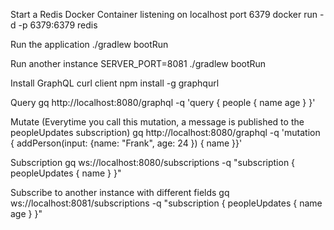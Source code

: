 Start a Redis Docker Container listening on localhost port 6379
docker run -d -p 6379:6379 redis

Run the application
./gradlew bootRun

Run another instance
SERVER_PORT=8081 ./gradlew bootRun

Install GraphQL curl client
npm install -g graphqurl

Query
gq http://localhost:8080/graphql -q 'query { people { name age } }'

Mutate (Everytime you call this mutation, a message is published to the peopleUpdates subscription)
gq http://localhost:8080/graphql -q 'mutation { addPerson(input: {name: "Frank", age: 24 }) { name }}'

Subscription
gq ws://localhost:8080/subscriptions -q "subscription { peopleUpdates { name } }"

Subscribe to another instance with different fields
gq ws://localhost:8081/subscriptions -q "subscription { peopleUpdates { name age } }"